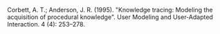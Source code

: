 
Corbett, A. T.; Anderson, J. R. (1995). "Knowledge tracing: Modeling the acquisition of procedural knowledge". User Modeling and User-Adapted Interaction. 4 (4): 253–278.
